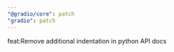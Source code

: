 ```yaml
---
"@gradio/core": patch
"gradio": patch
---
```


feat:Remove additional indentation in python API docs
